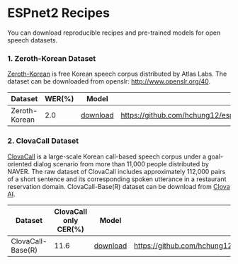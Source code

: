 # ESPnet2 Recipes

You can download reproducible recipes and pre-trained models for open speech datasets.

### 1. Zeroth-Korean Dataset

[Zeroth-Korean](https://github.com/goodatlas/zeroth) is free Korean speech
corpus distributed by Atlas Labs. The dataset can be downloaded from openslr: http://www.openslr.org/40.   

|Dataset|WER(%)|Model|Recipe|
|----------------|---|---|---|
|Zeroth-Korean|2.0|[download](https://zenodo.org/record/4014588#.X1WCHPIzZ5E)|https://github.com/hchung12/espnet/tree/egs2/zeroth_korean/egs2/zeroth_korean/asr1|

### 2. ClovaCall Dataset
 
[ClovaCall](https://github.com/clovaai/ClovaCall) is a large-scale Korean call-based speech corpus under a goal-oriented
dialog scenario from more than 11,000 people distributed by NAVER. 
The raw dataset of ClovaCall includes approximately 112,000 pairs of a short sentence and 
its corresponding spoken utterance in a restaurant reservation domain. ClovaCall-Base(R) dataset can be download from [Clova AI](https://github.com/clovaai/ClovaCall).   

|Dataset|ClovaCall only CER(%)|Model|Recipe|
|----------------|--------|---|---|
|ClovaCall-Base(R)|11.6|[download](https://zenodo.org/record/4030061/files/asr_train_asr_transformer_ddp_raw_char_sp_valid.acc.ave.zip?download=1)|https://github.com/hchung12/espnet/tree/egs2/ClovaCall/egs2/ClovaCall/asr1|

